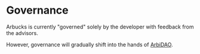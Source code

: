 # Governance

Arbucks is currently "governed" solely by the developer with feedback from the advisors.

However, governance will gradually shift into the hands of [ArbiDAO](/dao/).

